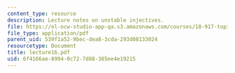 ```yaml
---
content_type: resource
description: Lecture notes on unstable injectives.
file: https://ol-ocw-studio-app-qa.s3.amazonaws.com/courses/18-917-topics-in-algebraic-topology-the-sullivan-conjecture-fall-2007/6f4166ae89940c727d88385ee4e19215_lecture16.pdf
file_type: application/pdf
parent_uid: 539f1a52-9bec-dea8-3cda-293d08133024
resourcetype: Document
title: lecture16.pdf
uid: 6f4166ae-8994-0c72-7d88-385ee4e19215
---
```

